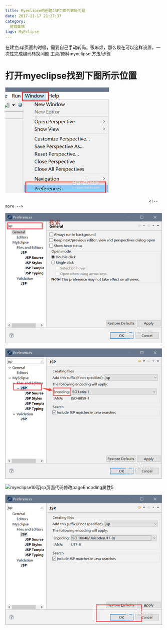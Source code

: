 ```yaml
---
title: Myeclipce的创建JSP页面的转码问题
date: 2017-11-17 21:37:37
category:
  易错集锦
tags: MyEclipse
---
```


 在建立jsp页面的时候，需要自己手动转码，很麻烦，那么现在可以这样设置，一次性完成编码转换问题
工具/原料myeclipse
方法/步骤

# 打开myeclipse找到下图所示位置
![myeclipse10写jsp页面代码修改pageEncoding属性2](https://github.com/No-Sky/storage/raw/master/pic/myeclipse1.png)

                                                                    <!-- more -->

![myeclipse10写jsp页面代码修改pageEncoding属性3](https://github.com/No-Sky/storage/raw/master/pic/myeclipse2.png)


![myeclipse10写jsp页面代码修改pageEncoding属性4](https://github.com/No-Sky/storage/raw/master/pic/myeclipse3.png)

![myeclipse10写jsp页面代码修改pageEncoding属性5](:https://github.com/No-Sky/storage/blob/master/pic/myeclipse4.png)

![myeclipse10写jsp页面代码修改pageEncoding属性6](https://github.com/No-Sky/storage/blob/master/pic/myeclipse5.png)

